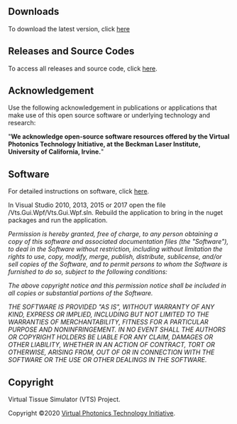 ## Downloads
To download the latest version, click [here](https://github.com/VirtualPhotonics/Vts.Gui.Wpf/wiki/Download)

## Releases and Source Codes
To access all releases and source code, click [here](https://github.com/VirtualPhotonics/Vts.Gui.Wpf/releases). 

## Acknowledgement
Use the following acknowledgement in publications or applications that make use of this open source software or underlying technology and research:

"__We acknowledge open-source software resources offered by the Virtual Photonics Technology Initiative, at the Beckman Laser Institute, University of California, Irvine.__"

## Software

For detailed instructions on software, click [here](https://github.com/VirtualPhotonics/Vts.Gui.Wpf/wiki/Software). 

In Visual Studio 2010, 2013, 2015 or 2017 open the file /Vts.Gui.Wpf/Vts.Gui.Wpf.sln. Rebuild the application to bring in the nuget packages and run the application.

_Permission is hereby granted, free of charge, to any person obtaining a copy of this software and associated documentation files (the "Software"), to deal in the Software without restriction, including without limitation the rights to use, copy, modify, merge, publish, distribute, sublicense, and/or sell copies of the Software, and to permit persons to whom the Software is furnished to do so, subject to the following conditions:_

_The above copyright notice and this permission notice shall be included in all copies or substantial portions of the Software._

_THE SOFTWARE IS PROVIDED "AS IS", WITHOUT WARRANTY OF ANY KIND, EXPRESS OR IMPLIED, INCLUDING BUT NOT LIMITED TO THE WARRANTIES OF MERCHANTABILITY, FITNESS FOR A PARTICULAR PURPOSE AND NONINFRINGEMENT. IN NO EVENT SHALL THE AUTHORS OR COPYRIGHT HOLDERS BE LIABLE FOR ANY CLAIM, DAMAGES OR OTHER LIABILITY, WHETHER IN AN ACTION OF CONTRACT, TORT OR OTHERWISE, ARISING FROM, OUT OF OR IN CONNECTION WITH THE SOFTWARE OR THE USE OR OTHER DEALINGS IN THE SOFTWARE._

## Copyright
Virtual Tissue Simulator (VTS) Project.

Copyright ©2020 [Virtual Photonics Technology Initiative](https://virtualphotonics.org/).
